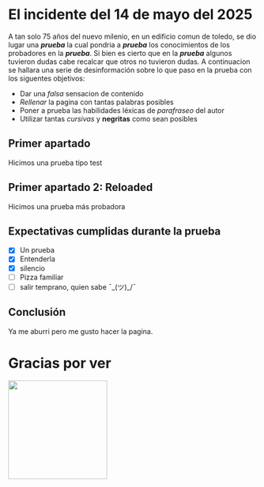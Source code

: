 # El incidente del 14 de mayo del 2025
A tan solo 75 años del nuevo milenio, en un edificio comun de toledo, se dio lugar una _**prueba**_ la cual pondria a _**prueba**_ los conocimientos de los probadores en la _**prueba**_. Si bien es cierto que en la _**prueba**_ algunos tuvieron dudas cabe recalcar que otros no tuvieron dudas. A continuacion se hallara una serie de desinformación sobre lo que paso en la prueba con los siguentes objetivos:
- Dar una _falsa_ sensacion de contenido
- _Rellenar_ la pagina con tantas palabras posibles
- Poner a prueba las habilidades léxicas de _parafraseo_ del autor
- Utilizar tantas *cursivas* y __negritas__ como sean posibles 
## Primer apartado
Hicimos una prueba tipo test

## Primer apartado 2: Reloaded
Hicimos una prueba más probadora

## Expectativas cumplidas durante la prueba

- [x] Un prueba
- [x] Entenderla
- [x] silencio
- [ ] Pizza familiar
- [ ] salir temprano, quien sabe ¯\_(ツ)_/¯

## Conclusión
Ya me aburri pero me gusto hacer la pagina.
# Gracias por ver 
<img src="https://c.tenor.com/CarV7GDhiwQAAAAC/tenor.gif" width=200 >
